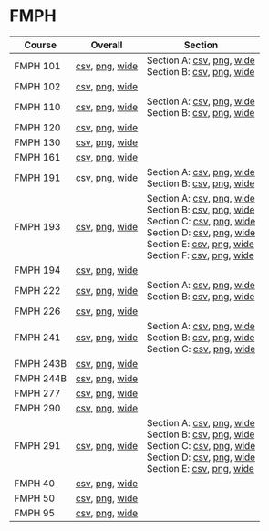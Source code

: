 # FMPH

| Course | Overall | Section |
| ------ | ------- | ------- |
| FMPH 101 | [csv](https://github.com/UCSD-Historical-Enrollment-Data/2024Winter/blob/main/overall/FMPH%20101.csv), [png](https://raw.githubusercontent.com/UCSD-Historical-Enrollment-Data/2024Winter/main/plot_overall/FMPH%20101.png), [wide](https://raw.githubusercontent.com/UCSD-Historical-Enrollment-Data/2024Winter/main/plot_overall_wide/FMPH%20101.png) | Section A: [csv](https://github.com/UCSD-Historical-Enrollment-Data/2024Winter/blob/main/section/FMPH%20101_A.csv), [png](https://raw.githubusercontent.com/UCSD-Historical-Enrollment-Data/2024Winter/main/plot_section/FMPH%20101_A.png), [wide](https://raw.githubusercontent.com/UCSD-Historical-Enrollment-Data/2024Winter/main/plot_section_wide/FMPH%20101_A.png)<br>Section B: [csv](https://github.com/UCSD-Historical-Enrollment-Data/2024Winter/blob/main/section/FMPH%20101_B.csv), [png](https://raw.githubusercontent.com/UCSD-Historical-Enrollment-Data/2024Winter/main/plot_section/FMPH%20101_B.png), [wide](https://raw.githubusercontent.com/UCSD-Historical-Enrollment-Data/2024Winter/main/plot_section_wide/FMPH%20101_B.png) |
| FMPH 102 | [csv](https://github.com/UCSD-Historical-Enrollment-Data/2024Winter/blob/main/overall/FMPH%20102.csv), [png](https://raw.githubusercontent.com/UCSD-Historical-Enrollment-Data/2024Winter/main/plot_overall/FMPH%20102.png), [wide](https://raw.githubusercontent.com/UCSD-Historical-Enrollment-Data/2024Winter/main/plot_overall_wide/FMPH%20102.png) |  |
| FMPH 110 | [csv](https://github.com/UCSD-Historical-Enrollment-Data/2024Winter/blob/main/overall/FMPH%20110.csv), [png](https://raw.githubusercontent.com/UCSD-Historical-Enrollment-Data/2024Winter/main/plot_overall/FMPH%20110.png), [wide](https://raw.githubusercontent.com/UCSD-Historical-Enrollment-Data/2024Winter/main/plot_overall_wide/FMPH%20110.png) | Section A: [csv](https://github.com/UCSD-Historical-Enrollment-Data/2024Winter/blob/main/section/FMPH%20110_A.csv), [png](https://raw.githubusercontent.com/UCSD-Historical-Enrollment-Data/2024Winter/main/plot_section/FMPH%20110_A.png), [wide](https://raw.githubusercontent.com/UCSD-Historical-Enrollment-Data/2024Winter/main/plot_section_wide/FMPH%20110_A.png)<br>Section B: [csv](https://github.com/UCSD-Historical-Enrollment-Data/2024Winter/blob/main/section/FMPH%20110_B.csv), [png](https://raw.githubusercontent.com/UCSD-Historical-Enrollment-Data/2024Winter/main/plot_section/FMPH%20110_B.png), [wide](https://raw.githubusercontent.com/UCSD-Historical-Enrollment-Data/2024Winter/main/plot_section_wide/FMPH%20110_B.png) |
| FMPH 120 | [csv](https://github.com/UCSD-Historical-Enrollment-Data/2024Winter/blob/main/overall/FMPH%20120.csv), [png](https://raw.githubusercontent.com/UCSD-Historical-Enrollment-Data/2024Winter/main/plot_overall/FMPH%20120.png), [wide](https://raw.githubusercontent.com/UCSD-Historical-Enrollment-Data/2024Winter/main/plot_overall_wide/FMPH%20120.png) |  |
| FMPH 130 | [csv](https://github.com/UCSD-Historical-Enrollment-Data/2024Winter/blob/main/overall/FMPH%20130.csv), [png](https://raw.githubusercontent.com/UCSD-Historical-Enrollment-Data/2024Winter/main/plot_overall/FMPH%20130.png), [wide](https://raw.githubusercontent.com/UCSD-Historical-Enrollment-Data/2024Winter/main/plot_overall_wide/FMPH%20130.png) |  |
| FMPH 161 | [csv](https://github.com/UCSD-Historical-Enrollment-Data/2024Winter/blob/main/overall/FMPH%20161.csv), [png](https://raw.githubusercontent.com/UCSD-Historical-Enrollment-Data/2024Winter/main/plot_overall/FMPH%20161.png), [wide](https://raw.githubusercontent.com/UCSD-Historical-Enrollment-Data/2024Winter/main/plot_overall_wide/FMPH%20161.png) |  |
| FMPH 191 | [csv](https://github.com/UCSD-Historical-Enrollment-Data/2024Winter/blob/main/overall/FMPH%20191.csv), [png](https://raw.githubusercontent.com/UCSD-Historical-Enrollment-Data/2024Winter/main/plot_overall/FMPH%20191.png), [wide](https://raw.githubusercontent.com/UCSD-Historical-Enrollment-Data/2024Winter/main/plot_overall_wide/FMPH%20191.png) | Section A: [csv](https://github.com/UCSD-Historical-Enrollment-Data/2024Winter/blob/main/section/FMPH%20191_A.csv), [png](https://raw.githubusercontent.com/UCSD-Historical-Enrollment-Data/2024Winter/main/plot_section/FMPH%20191_A.png), [wide](https://raw.githubusercontent.com/UCSD-Historical-Enrollment-Data/2024Winter/main/plot_section_wide/FMPH%20191_A.png)<br>Section B: [csv](https://github.com/UCSD-Historical-Enrollment-Data/2024Winter/blob/main/section/FMPH%20191_B.csv), [png](https://raw.githubusercontent.com/UCSD-Historical-Enrollment-Data/2024Winter/main/plot_section/FMPH%20191_B.png), [wide](https://raw.githubusercontent.com/UCSD-Historical-Enrollment-Data/2024Winter/main/plot_section_wide/FMPH%20191_B.png) |
| FMPH 193 | [csv](https://github.com/UCSD-Historical-Enrollment-Data/2024Winter/blob/main/overall/FMPH%20193.csv), [png](https://raw.githubusercontent.com/UCSD-Historical-Enrollment-Data/2024Winter/main/plot_overall/FMPH%20193.png), [wide](https://raw.githubusercontent.com/UCSD-Historical-Enrollment-Data/2024Winter/main/plot_overall_wide/FMPH%20193.png) | Section A: [csv](https://github.com/UCSD-Historical-Enrollment-Data/2024Winter/blob/main/section/FMPH%20193_A.csv), [png](https://raw.githubusercontent.com/UCSD-Historical-Enrollment-Data/2024Winter/main/plot_section/FMPH%20193_A.png), [wide](https://raw.githubusercontent.com/UCSD-Historical-Enrollment-Data/2024Winter/main/plot_section_wide/FMPH%20193_A.png)<br>Section B: [csv](https://github.com/UCSD-Historical-Enrollment-Data/2024Winter/blob/main/section/FMPH%20193_B.csv), [png](https://raw.githubusercontent.com/UCSD-Historical-Enrollment-Data/2024Winter/main/plot_section/FMPH%20193_B.png), [wide](https://raw.githubusercontent.com/UCSD-Historical-Enrollment-Data/2024Winter/main/plot_section_wide/FMPH%20193_B.png)<br>Section C: [csv](https://github.com/UCSD-Historical-Enrollment-Data/2024Winter/blob/main/section/FMPH%20193_C.csv), [png](https://raw.githubusercontent.com/UCSD-Historical-Enrollment-Data/2024Winter/main/plot_section/FMPH%20193_C.png), [wide](https://raw.githubusercontent.com/UCSD-Historical-Enrollment-Data/2024Winter/main/plot_section_wide/FMPH%20193_C.png)<br>Section D: [csv](https://github.com/UCSD-Historical-Enrollment-Data/2024Winter/blob/main/section/FMPH%20193_D.csv), [png](https://raw.githubusercontent.com/UCSD-Historical-Enrollment-Data/2024Winter/main/plot_section/FMPH%20193_D.png), [wide](https://raw.githubusercontent.com/UCSD-Historical-Enrollment-Data/2024Winter/main/plot_section_wide/FMPH%20193_D.png)<br>Section E: [csv](https://github.com/UCSD-Historical-Enrollment-Data/2024Winter/blob/main/section/FMPH%20193_E.csv), [png](https://raw.githubusercontent.com/UCSD-Historical-Enrollment-Data/2024Winter/main/plot_section/FMPH%20193_E.png), [wide](https://raw.githubusercontent.com/UCSD-Historical-Enrollment-Data/2024Winter/main/plot_section_wide/FMPH%20193_E.png)<br>Section F: [csv](https://github.com/UCSD-Historical-Enrollment-Data/2024Winter/blob/main/section/FMPH%20193_F.csv), [png](https://raw.githubusercontent.com/UCSD-Historical-Enrollment-Data/2024Winter/main/plot_section/FMPH%20193_F.png), [wide](https://raw.githubusercontent.com/UCSD-Historical-Enrollment-Data/2024Winter/main/plot_section_wide/FMPH%20193_F.png) |
| FMPH 194 | [csv](https://github.com/UCSD-Historical-Enrollment-Data/2024Winter/blob/main/overall/FMPH%20194.csv), [png](https://raw.githubusercontent.com/UCSD-Historical-Enrollment-Data/2024Winter/main/plot_overall/FMPH%20194.png), [wide](https://raw.githubusercontent.com/UCSD-Historical-Enrollment-Data/2024Winter/main/plot_overall_wide/FMPH%20194.png) |  |
| FMPH 222 | [csv](https://github.com/UCSD-Historical-Enrollment-Data/2024Winter/blob/main/overall/FMPH%20222.csv), [png](https://raw.githubusercontent.com/UCSD-Historical-Enrollment-Data/2024Winter/main/plot_overall/FMPH%20222.png), [wide](https://raw.githubusercontent.com/UCSD-Historical-Enrollment-Data/2024Winter/main/plot_overall_wide/FMPH%20222.png) | Section A: [csv](https://github.com/UCSD-Historical-Enrollment-Data/2024Winter/blob/main/section/FMPH%20222_A.csv), [png](https://raw.githubusercontent.com/UCSD-Historical-Enrollment-Data/2024Winter/main/plot_section/FMPH%20222_A.png), [wide](https://raw.githubusercontent.com/UCSD-Historical-Enrollment-Data/2024Winter/main/plot_section_wide/FMPH%20222_A.png)<br>Section B: [csv](https://github.com/UCSD-Historical-Enrollment-Data/2024Winter/blob/main/section/FMPH%20222_B.csv), [png](https://raw.githubusercontent.com/UCSD-Historical-Enrollment-Data/2024Winter/main/plot_section/FMPH%20222_B.png), [wide](https://raw.githubusercontent.com/UCSD-Historical-Enrollment-Data/2024Winter/main/plot_section_wide/FMPH%20222_B.png) |
| FMPH 226 | [csv](https://github.com/UCSD-Historical-Enrollment-Data/2024Winter/blob/main/overall/FMPH%20226.csv), [png](https://raw.githubusercontent.com/UCSD-Historical-Enrollment-Data/2024Winter/main/plot_overall/FMPH%20226.png), [wide](https://raw.githubusercontent.com/UCSD-Historical-Enrollment-Data/2024Winter/main/plot_overall_wide/FMPH%20226.png) |  |
| FMPH 241 | [csv](https://github.com/UCSD-Historical-Enrollment-Data/2024Winter/blob/main/overall/FMPH%20241.csv), [png](https://raw.githubusercontent.com/UCSD-Historical-Enrollment-Data/2024Winter/main/plot_overall/FMPH%20241.png), [wide](https://raw.githubusercontent.com/UCSD-Historical-Enrollment-Data/2024Winter/main/plot_overall_wide/FMPH%20241.png) | Section A: [csv](https://github.com/UCSD-Historical-Enrollment-Data/2024Winter/blob/main/section/FMPH%20241_A.csv), [png](https://raw.githubusercontent.com/UCSD-Historical-Enrollment-Data/2024Winter/main/plot_section/FMPH%20241_A.png), [wide](https://raw.githubusercontent.com/UCSD-Historical-Enrollment-Data/2024Winter/main/plot_section_wide/FMPH%20241_A.png)<br>Section B: [csv](https://github.com/UCSD-Historical-Enrollment-Data/2024Winter/blob/main/section/FMPH%20241_B.csv), [png](https://raw.githubusercontent.com/UCSD-Historical-Enrollment-Data/2024Winter/main/plot_section/FMPH%20241_B.png), [wide](https://raw.githubusercontent.com/UCSD-Historical-Enrollment-Data/2024Winter/main/plot_section_wide/FMPH%20241_B.png)<br>Section C: [csv](https://github.com/UCSD-Historical-Enrollment-Data/2024Winter/blob/main/section/FMPH%20241_C.csv), [png](https://raw.githubusercontent.com/UCSD-Historical-Enrollment-Data/2024Winter/main/plot_section/FMPH%20241_C.png), [wide](https://raw.githubusercontent.com/UCSD-Historical-Enrollment-Data/2024Winter/main/plot_section_wide/FMPH%20241_C.png) |
| FMPH 243B | [csv](https://github.com/UCSD-Historical-Enrollment-Data/2024Winter/blob/main/overall/FMPH%20243B.csv), [png](https://raw.githubusercontent.com/UCSD-Historical-Enrollment-Data/2024Winter/main/plot_overall/FMPH%20243B.png), [wide](https://raw.githubusercontent.com/UCSD-Historical-Enrollment-Data/2024Winter/main/plot_overall_wide/FMPH%20243B.png) |  |
| FMPH 244B | [csv](https://github.com/UCSD-Historical-Enrollment-Data/2024Winter/blob/main/overall/FMPH%20244B.csv), [png](https://raw.githubusercontent.com/UCSD-Historical-Enrollment-Data/2024Winter/main/plot_overall/FMPH%20244B.png), [wide](https://raw.githubusercontent.com/UCSD-Historical-Enrollment-Data/2024Winter/main/plot_overall_wide/FMPH%20244B.png) |  |
| FMPH 277 | [csv](https://github.com/UCSD-Historical-Enrollment-Data/2024Winter/blob/main/overall/FMPH%20277.csv), [png](https://raw.githubusercontent.com/UCSD-Historical-Enrollment-Data/2024Winter/main/plot_overall/FMPH%20277.png), [wide](https://raw.githubusercontent.com/UCSD-Historical-Enrollment-Data/2024Winter/main/plot_overall_wide/FMPH%20277.png) |  |
| FMPH 290 | [csv](https://github.com/UCSD-Historical-Enrollment-Data/2024Winter/blob/main/overall/FMPH%20290.csv), [png](https://raw.githubusercontent.com/UCSD-Historical-Enrollment-Data/2024Winter/main/plot_overall/FMPH%20290.png), [wide](https://raw.githubusercontent.com/UCSD-Historical-Enrollment-Data/2024Winter/main/plot_overall_wide/FMPH%20290.png) |  |
| FMPH 291 | [csv](https://github.com/UCSD-Historical-Enrollment-Data/2024Winter/blob/main/overall/FMPH%20291.csv), [png](https://raw.githubusercontent.com/UCSD-Historical-Enrollment-Data/2024Winter/main/plot_overall/FMPH%20291.png), [wide](https://raw.githubusercontent.com/UCSD-Historical-Enrollment-Data/2024Winter/main/plot_overall_wide/FMPH%20291.png) | Section A: [csv](https://github.com/UCSD-Historical-Enrollment-Data/2024Winter/blob/main/section/FMPH%20291_A.csv), [png](https://raw.githubusercontent.com/UCSD-Historical-Enrollment-Data/2024Winter/main/plot_section/FMPH%20291_A.png), [wide](https://raw.githubusercontent.com/UCSD-Historical-Enrollment-Data/2024Winter/main/plot_section_wide/FMPH%20291_A.png)<br>Section B: [csv](https://github.com/UCSD-Historical-Enrollment-Data/2024Winter/blob/main/section/FMPH%20291_B.csv), [png](https://raw.githubusercontent.com/UCSD-Historical-Enrollment-Data/2024Winter/main/plot_section/FMPH%20291_B.png), [wide](https://raw.githubusercontent.com/UCSD-Historical-Enrollment-Data/2024Winter/main/plot_section_wide/FMPH%20291_B.png)<br>Section C: [csv](https://github.com/UCSD-Historical-Enrollment-Data/2024Winter/blob/main/section/FMPH%20291_C.csv), [png](https://raw.githubusercontent.com/UCSD-Historical-Enrollment-Data/2024Winter/main/plot_section/FMPH%20291_C.png), [wide](https://raw.githubusercontent.com/UCSD-Historical-Enrollment-Data/2024Winter/main/plot_section_wide/FMPH%20291_C.png)<br>Section D: [csv](https://github.com/UCSD-Historical-Enrollment-Data/2024Winter/blob/main/section/FMPH%20291_D.csv), [png](https://raw.githubusercontent.com/UCSD-Historical-Enrollment-Data/2024Winter/main/plot_section/FMPH%20291_D.png), [wide](https://raw.githubusercontent.com/UCSD-Historical-Enrollment-Data/2024Winter/main/plot_section_wide/FMPH%20291_D.png)<br>Section E: [csv](https://github.com/UCSD-Historical-Enrollment-Data/2024Winter/blob/main/section/FMPH%20291_E.csv), [png](https://raw.githubusercontent.com/UCSD-Historical-Enrollment-Data/2024Winter/main/plot_section/FMPH%20291_E.png), [wide](https://raw.githubusercontent.com/UCSD-Historical-Enrollment-Data/2024Winter/main/plot_section_wide/FMPH%20291_E.png) |
| FMPH 40 | [csv](https://github.com/UCSD-Historical-Enrollment-Data/2024Winter/blob/main/overall/FMPH%2040.csv), [png](https://raw.githubusercontent.com/UCSD-Historical-Enrollment-Data/2024Winter/main/plot_overall/FMPH%2040.png), [wide](https://raw.githubusercontent.com/UCSD-Historical-Enrollment-Data/2024Winter/main/plot_overall_wide/FMPH%2040.png) |  |
| FMPH 50 | [csv](https://github.com/UCSD-Historical-Enrollment-Data/2024Winter/blob/main/overall/FMPH%2050.csv), [png](https://raw.githubusercontent.com/UCSD-Historical-Enrollment-Data/2024Winter/main/plot_overall/FMPH%2050.png), [wide](https://raw.githubusercontent.com/UCSD-Historical-Enrollment-Data/2024Winter/main/plot_overall_wide/FMPH%2050.png) |  |
| FMPH 95 | [csv](https://github.com/UCSD-Historical-Enrollment-Data/2024Winter/blob/main/overall/FMPH%2095.csv), [png](https://raw.githubusercontent.com/UCSD-Historical-Enrollment-Data/2024Winter/main/plot_overall/FMPH%2095.png), [wide](https://raw.githubusercontent.com/UCSD-Historical-Enrollment-Data/2024Winter/main/plot_overall_wide/FMPH%2095.png) |  |
